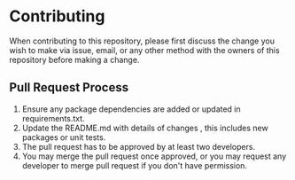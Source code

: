 # Contributing

When contributing to this repository, please first discuss the change you wish to make via issue,
email, or any other method with the owners of this repository before making a change. 

## Pull Request Process

1. Ensure any package dependencies are added or updated in requirements.txt.
2. Update the README.md with details of changes , this includes new packages or unit tests.
3. The pull request has to be approved by at least two developers.
4. You may merge the pull request once approved, or you may request any developer to merge pull request if you don't have permission.